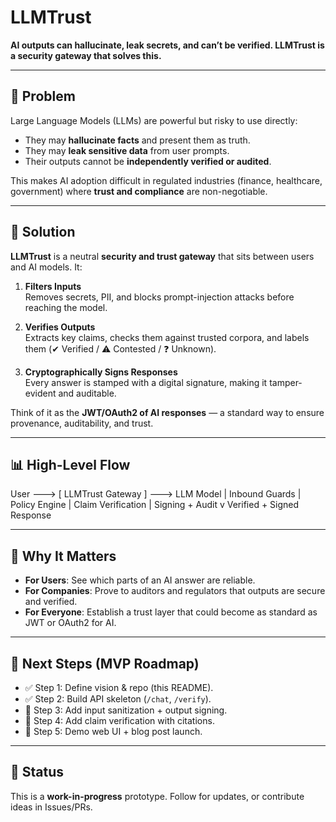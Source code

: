 # LLMTrust

**AI outputs can hallucinate, leak secrets, and can’t be verified. LLMTrust is a security gateway that solves this.**

---

## 🚩 Problem

Large Language Models (LLMs) are powerful but risky to use directly:

- They may **hallucinate facts** and present them as truth.
- They may **leak sensitive data** from user prompts.
- Their outputs cannot be **independently verified or audited**.

This makes AI adoption difficult in regulated industries (finance, healthcare, government) where **trust and compliance** are non-negotiable.

---

## 🔑 Solution

**LLMTrust** is a neutral **security and trust gateway** that sits between users and AI models. It:

1. **Filters Inputs**  
   Removes secrets, PII, and blocks prompt-injection attacks before reaching the model.

2. **Verifies Outputs**  
   Extracts key claims, checks them against trusted corpora, and labels them (✔ Verified / ⚠ Contested / ❓ Unknown).

3. **Cryptographically Signs Responses**  
   Every answer is stamped with a digital signature, making it tamper-evident and auditable.

Think of it as the **JWT/OAuth2 of AI responses** — a standard way to ensure provenance, auditability, and trust.

---

## 📊 High-Level Flow

User ---> [ LLMTrust Gateway ] ---> LLM Model
| Inbound Guards
| Policy Engine
| Claim Verification
| Signing + Audit
v
Verified + Signed Response

---

## 🎯 Why It Matters

- **For Users**: See which parts of an AI answer are reliable.
- **For Companies**: Prove to auditors and regulators that outputs are secure and verified.
- **For Everyone**: Establish a trust layer that could become as standard as JWT or OAuth2 for AI.

---

## 🚀 Next Steps (MVP Roadmap)

- ✅ Step 1: Define vision & repo (this README).
- ✅ Step 2: Build API skeleton (`/chat`, `/verify`).
- 🔄 Step 3: Add input sanitization + output signing.
- 🔄 Step 4: Add claim verification with citations.
- 🔄 Step 5: Demo web UI + blog post launch.

---

## 📌 Status

This is a **work-in-progress** prototype. Follow for updates, or contribute ideas in Issues/PRs.
